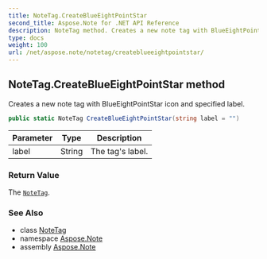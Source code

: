 ```yaml
---
title: NoteTag.CreateBlueEightPointStar
second_title: Aspose.Note for .NET API Reference
description: NoteTag method. Creates a new note tag with BlueEightPointStar icon and specified label
type: docs
weight: 100
url: /net/aspose.note/notetag/createblueeightpointstar/
---
```

## NoteTag.CreateBlueEightPointStar method

Creates a new note tag with BlueEightPointStar icon and specified label.

```csharp
public static NoteTag CreateBlueEightPointStar(string label = "")
```

| Parameter | Type | Description |
| --- | --- | --- |
| label | String | The tag's label. |

### Return Value

The [`NoteTag`](../).

### See Also

* class [NoteTag](../)
* namespace [Aspose.Note](../../notetag/)
* assembly [Aspose.Note](../../../)


